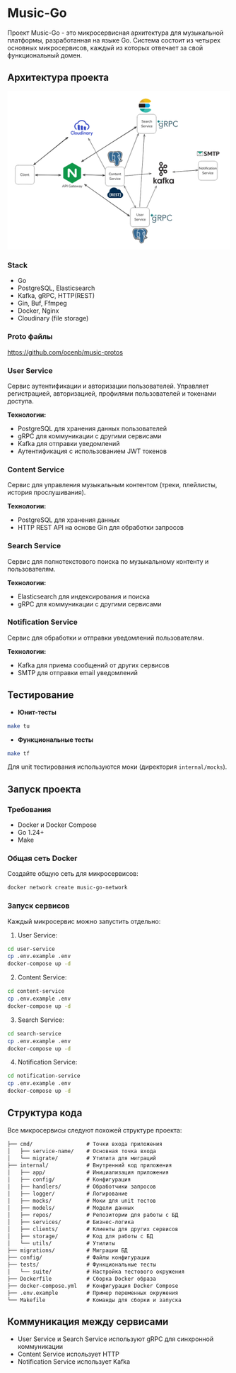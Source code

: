 # Music-Go

Проект Music-Go - это микросервисная архитектура для музыкальной платформы, разработанная на языке Go. Система состоит из четырех основных микросервисов, каждый из которых отвечает за свой функциональный домен.

## Архитектура проекта

![Архитектура](assets/image.png)

### Stack

- Go
- PostgreSQL, Elasticsearch
- Kafka, gRPC, HTTP(REST)
- Gin, Buf, Ffmpeg
- Docker, Nginx
- Cloudinary (file storage)

### Proto файлы

https://github.com/ocenb/music-protos

### User Service

Сервис аутентификации и авторизации пользователей. Управляет регистрацией, авторизацией, профилями пользователей и токенами доступа.

**Технологии:**

- PostgreSQL для хранения данных пользователей
- gRPC для коммуникации с другими сервисами
- Kafka для отправки уведомлений
- Аутентификация с использованием JWT токенов

### Content Service

Сервис для управления музыкальным контентом (треки, плейлисты, история прослушивания).

**Технологии:**

- PostgreSQL для хранения данных
- HTTP REST API на основе Gin для обработки запросов

### Search Service

Сервис для полнотекстового поиска по музыкальному контенту и пользователям.

**Технологии:**

- Elasticsearch для индексирования и поиска
- gRPC для коммуникации с другими сервисами

### Notification Service

Сервис для обработки и отправки уведомлений пользователям.

**Технологии:**

- Kafka для приема сообщений от других сервисов
- SMTP для отправки email уведомлений

## Тестирование

- **Юнит-тесты**

```bash
make tu
```

- **Функциональные тесты**

```bash
make tf
```

Для unit тестирования используются моки (директория `internal/mocks`).

## Запуск проекта

### Требования

- Docker и Docker Compose
- Go 1.24+
- Make

### Общая сеть Docker

Создайте общую сеть для микросервисов:

```bash
docker network create music-go-network
```

### Запуск сервисов

Каждый микросервис можно запустить отдельно:

1. User Service:

```bash
cd user-service
cp .env.example .env
docker-compose up -d
```

2. Content Service:

```bash
cd content-service
cp .env.example .env
docker-compose up -d
```

3. Search Service:

```bash
cd search-service
cp .env.example .env
docker-compose up -d
```

4. Notification Service:

```bash
cd notification-service
cp .env.example .env
docker-compose up -d
```

## Структура кода

Все микросервисы следуют похожей структуре проекта:

```
├── cmd/                 # Точки входа приложения
│   ├── service-name/    # Основная точка входа
│   └── migrate/         # Утилита для миграций
├── internal/            # Внутренний код приложения
│   ├── app/             # Инициализация приложения
│   ├── config/          # Конфигурация
│   ├── handlers/        # Обработчики запросов
│   ├── logger/          # Логирование
│   ├── mocks/           # Моки для unit тестов
│   ├── models/          # Модели данных
│   ├── repos/           # Репозитории для работы с БД
│   ├── services/        # Бизнес-логика
│   ├── clients/         # Клиенты для других сервисов
│   ├── storage/         # Код для работы с БД
│   └── utils/           # Утилиты
├── migrations/          # Миграции БД
├── config/              # Файлы конфигурации
├── tests/               # Функциональные тесты
│   └── suite/           # Настройка тестового окружения
├── Dockerfile           # Сборка Docker образа
├── docker-compose.yml   # Конфигурация Docker Compose
├── .env.example         # Пример переменных окружения
└── Makefile             # Команды для сборки и запуска
```

## Коммуникация между сервисами

- User Service и Search Service используют gRPC для синхронной коммуникации
- Content Service использует HTTP
- Notification Service использует Kafka
